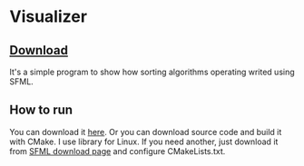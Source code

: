 # Visualizer
[Download](https://github.com/Ziaft/VIsualizer/releases/tag/1.0)
-
It's a simple program to show how sorting algorithms operating writed using SFML.
## How to run
You can download it [here](https://github.com/Ziaft/VIsualizer/releases/tag/1.0).
Or you can download source code and build it with CMake. I use library for Linux. If you need another, just download it from [SFML download page](https://www.sfml-dev.org/download/sfml/2.5.1/) and configure CMakeLists.txt.

